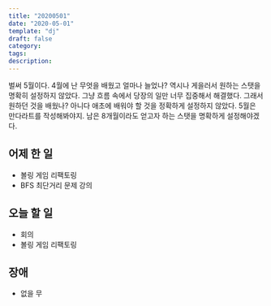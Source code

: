 ```yaml
---
title: "20200501"
date: "2020-05-01"
template: "dj"
draft: false
category:
tags:
description:
---
```


벌써 5월이다.
4월에 난 무엇을 배웠고 얼마나 늘었나?
역시나 게을러서 원하는 스탯을 명확히 설정하지 않았다.
그냥 흐름 속에서 당장의 일만 너무 집중해서 해결했다.
그래서 원하던 것을 배웠나? 아니다 애초에 배워야 할 것을
정확하게 설정하지 않았다.
5월은 만다라트를 작성해봐야지.
남은 8개월이라도 얻고자 하는 스탯을 명확하게 설정해야겠다.

## 어제 한 일

* 볼링 게임 리팩토링
* BFS 최단거리 문제 강의

## 오늘 할 일

* 회의
* 볼링 게임 리팩토링

## 장애

* 없을 무

